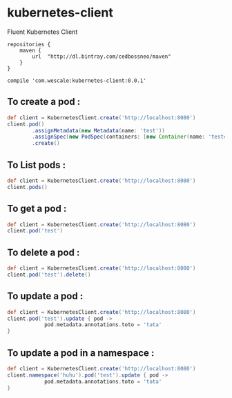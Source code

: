 # kubernetes-client
Fluent Kubernetes Client

```
repositories {
    maven {
        url  "http://dl.bintray.com/cedbossneo/maven" 
    }
}

compile 'com.wescale:kubernetes-client:0.0.1'

```



## To create a pod :

```groovy
def client = KubernetesClient.create('http://localhost:8080')
client.pod()
        .assignMetadata(new Metadata(name: 'test'))
        .assignSpec(new PodSpec(containers: [new Container(name: 'testcontainer', image: 'nginx')]))
        .create()
```

## To List pods :

```groovy
def client = KubernetesClient.create('http://localhost:8080')
client.pods()
```

## To get a pod :

```groovy
def client = KubernetesClient.create('http://localhost:8080')
client.pod('test')
```

## To delete a pod :

```groovy
def client = KubernetesClient.create('http://localhost:8080')
client.pod('test').delete()
```


## To update a pod :

```groovy
def client = KubernetesClient.create('http://localhost:8080')
client.pod('test').update { pod ->
            pod.metadata.annotations.toto = 'tata'
}
```

## To update a pod in a namespace :

```groovy
def client = KubernetesClient.create('http://localhost:8080')
client.namespace('huhu').pod('test').update { pod ->
            pod.metadata.annotations.toto = 'tata'
}
```
